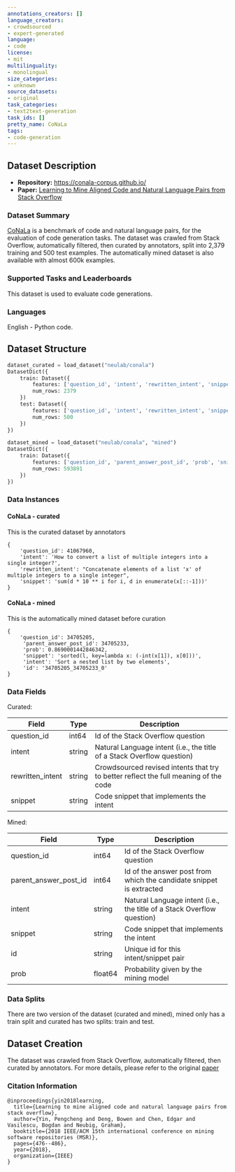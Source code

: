 ```yaml
---
annotations_creators: []
language_creators:
- crowdsourced
- expert-generated
language:
- code
license:
- mit
multilinguality:
- monolingual
size_categories:
- unknown
source_datasets:
- original
task_categories:
- text2text-generation
task_ids: []
pretty_name: CoNaLa
tags:
- code-generation
---
```


## Dataset Description
- **Repository:** https://conala-corpus.github.io/
- **Paper:** [Learning to Mine Aligned Code and Natural Language Pairs from Stack Overflow](https://arxiv.org/pdf/1805.08949.pdf)

### Dataset Summary
[CoNaLa](https://conala-corpus.github.io/) is a benchmark of code and natural language pairs, for the evaluation of code generation tasks. The dataset was crawled from Stack Overflow, automatically filtered, then curated by annotators, split into 2,379 training and 500 test examples. The automatically mined dataset is also available with almost 600k examples.


### Supported Tasks and Leaderboards
This dataset is used to evaluate code generations.

### Languages
English - Python code.

## Dataset Structure
```python
dataset_curated = load_dataset("neulab/conala")
DatasetDict({
    train: Dataset({
        features: ['question_id', 'intent', 'rewritten_intent', 'snippet'],
        num_rows: 2379
    })
    test: Dataset({
        features: ['question_id', 'intent', 'rewritten_intent', 'snippet'],
        num_rows: 500
    })
})

dataset_mined = load_dataset("neulab/conala", "mined")
DatasetDict({
    train: Dataset({
        features: ['question_id', 'parent_answer_post_id', 'prob', 'snippet', 'intent', 'id'],
        num_rows: 593891
    })
})
```
### Data Instances

#### CoNaLa - curated
This is the curated dataset by annotators
```
{
    'question_id': 41067960,
    'intent': 'How to convert a list of multiple integers into a single integer?',
    'rewritten_intent': "Concatenate elements of a list 'x' of multiple integers to a single integer",
    'snippet': 'sum(d * 10 ** i for i, d in enumerate(x[::-1]))'
}
```

#### CoNaLa - mined
This is the automatically mined dataset before curation
```
{
    'question_id': 34705205,
     'parent_answer_post_id': 34705233,
     'prob': 0.8690001442846342,
     'snippet': 'sorted(l, key=lambda x: (-int(x[1]), x[0]))',
     'intent': 'Sort a nested list by two elements',
     'id': '34705205_34705233_0'
}
```

### Data Fields
Curated:

|Field|Type|Description|
|---|---|---|
|question_id|int64|Id of the Stack Overflow question|
|intent|string|Natural Language intent (i.e., the title of a Stack Overflow question)|
|rewritten_intent|string|Crowdsourced revised intents that try to better reflect the full meaning of the code|
|snippet|string| Code snippet that implements the intent|

Mined:

|Field|Type|Description|
|---|---|---|
|question_id|int64|Id of the Stack Overflow question|
|parent_answer_post_id|int64|Id of the answer post from which the candidate snippet is extracted|
|intent|string|Natural Language intent (i.e., the title of a Stack Overflow question)|
|snippet|string| Code snippet that implements the intent|
|id|string|Unique id for this intent/snippet pair|
|prob|float64|Probability given by the mining model|

### Data Splits
There are two version of the dataset (curated and mined), mined only has a train split and curated has two splits: train and test.

## Dataset Creation
The dataset was crawled from Stack Overflow, automatically filtered, then curated by annotators. For more details, please refer to the original [paper](https://arxiv.org/pdf/1805.08949.pdf)

### Citation Information

```
@inproceedings{yin2018learning,
  title={Learning to mine aligned code and natural language pairs from stack overflow},
  author={Yin, Pengcheng and Deng, Bowen and Chen, Edgar and Vasilescu, Bogdan and Neubig, Graham},
  booktitle={2018 IEEE/ACM 15th international conference on mining software repositories (MSR)},
  pages={476--486},
  year={2018},
  organization={IEEE}
}
``` 
